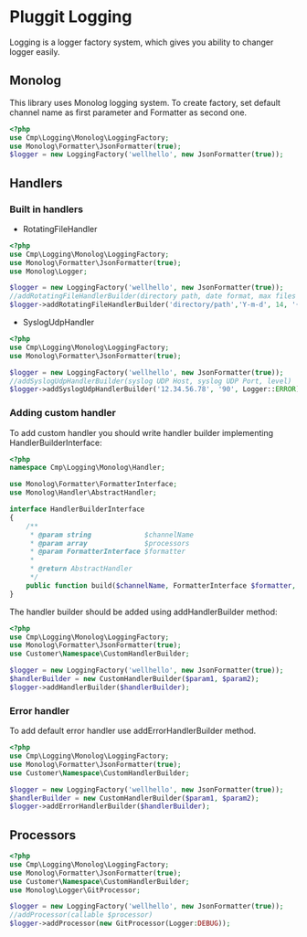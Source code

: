 # Pluggit Logging

Logging is a logger factory system, which gives you ability to changer logger easily.

## Monolog
This library uses Monolog logging system.  To create factory, set default channel name as first parameter and Formatter as second one.
```php
<?php
use Cmp\Logging\Monolog\LoggingFactory;
use Monolog\Formatter\JsonFormatter(true);
$logger = new LoggingFactory('wellhello', new JsonFormatter(true));
```
## Handlers
### Built in handlers

- RotatingFileHandler


```php
<?php
use Cmp\Logging\Monolog\LoggingFactory;
use Monolog\Formatter\JsonFormatter(true);
use Monolog\Logger;

$logger = new LoggingFactory('wellhello', new JsonFormatter(true));
//addRotatingFileHandlerBuilder(directory path, date format, max files number, file name, file name format, level)
$logger->addRotatingFileHandlerBuilder('directory/path','Y-m-d', 14, '{channel}.log', '{date}_{filename}', Logger::ERROR);
```
- SyslogUdpHandler
```php
<?php
use Cmp\Logging\Monolog\LoggingFactory;
use Monolog\Formatter\JsonFormatter(true);

$logger = new LoggingFactory('wellhello', new JsonFormatter(true));
//addSyslogUdpHandlerBuilder(syslog UDP Host, syslog UDP Port, level)
$logger->addSyslogUdpHandlerBuilder('12.34.56.78', '90', Logger::ERROR);
```
### Adding custom handler
To add custom handler you should write handler builder implementing HandlerBuilderInterface:
```php
<?php
namespace Cmp\Logging\Monolog\Handler;

use Monolog\Formatter\FormatterInterface;
use Monolog\Handler\AbstractHandler;

interface HandlerBuilderInterface
{
    /**
     * @param string             $channelName
     * @param array              $processors
     * @param FormatterInterface $formatter
     *
     * @return AbstractHandler
     */
    public function build($channelName, FormatterInterface $formatter, $processors = []);
}
```
The handler builder should be added using addHandlerBuilder method:
```php
<?php
use Cmp\Logging\Monolog\LoggingFactory;
use Monolog\Formatter\JsonFormatter(true);
use Customer\Namespace\CustomHandlerBuilder;

$logger = new LoggingFactory('wellhello', new JsonFormatter(true));
$handlerBuilder = new CustomHandlerBuilder($param1, $param2);
$logger->addHandlerBuilder($handlerBuilder);
```
### Error handler
To add default error handler use addErrorHandlerBuilder method.
```php
<?php
use Cmp\Logging\Monolog\LoggingFactory;
use Monolog\Formatter\JsonFormatter(true);
use Customer\Namespace\CustomHandlerBuilder;

$logger = new LoggingFactory('wellhello', new JsonFormatter(true));
$handlerBuilder = new CustomHandlerBuilder($param1, $param2);
$logger->addErrorHandlerBuilder($handlerBuilder);
```
## Processors
```php
<?php
use Cmp\Logging\Monolog\LoggingFactory;
use Monolog\Formatter\JsonFormatter(true);
use Customer\Namespace\CustomHandlerBuilder;
use Monolog\Logger\GitProcessor;

$logger = new LoggingFactory('wellhello', new JsonFormatter(true));
//addProcessor(callable $processor)
$logger->addProcessor(new GitProcessor(Logger:DEBUG));
```
